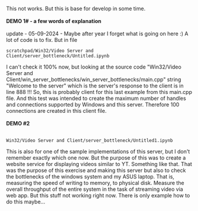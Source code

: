 This not works. But this is base for develop in some time.
<br /><br />
<b>DEMO 1# - a few words of explanation</b><br /><br />
update - 05-09-2024 - Maybe after year I forget what is going on here :) A lot of code is to fix. But in file <br />
```
scratchpad/Win32/Video Server and Client/server_bottleneck/Untitled.ipynb
```
I can't check it 100% now, but looking at the source code "Win32/Video Server and Client/win_server_bottlenecks/win_server_bottlenecks/main.cpp" string "Welcome to the server" which is the server's response to the client is in line 888 !!! So, this is probably client for this last example from this main.cpp file. And this test was intended to create the maximum number of handles and connections supported by Windows and this server. Therefore 100 connections are created in this client file.
<br /><br />
<b>DEMO #2</b> <br /><br />
```
Win32/Video Server and Client/server_bottleneck/Untitled1.ipynb
```
This is also for one of the sample implementations of this server, but I don't remember exactly which one now. But the purpose of this was to create a website service for displaying videos similar to YT. Something like that. That was the purpose of this exercise and making this server but also to check the bottlenecks of the windows system and my ASUS laptop. That is, measuring the speed of writing to memory, to physical disk. Measure the overall throughput of the entire system in the task of streaming video via web app. But this stuff not working right now. There is only example how to do this maybe...
